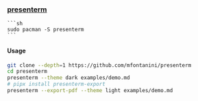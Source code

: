 ### [presenterm](https://github.com/mfontanini/presenterm)

````{tab} ArchWSL
```sh
sudo pacman -S presenterm
```
````

#### Usage

```sh
git clone --depth=1 https://github.com/mfontanini/presenterm
cd presenterm
presenterm --theme dark examples/demo.md
# pipx install presenterm-export
presenterm --export-pdf --theme light examples/demo.md
```